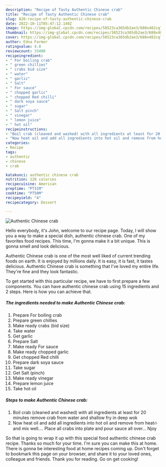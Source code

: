 ```yaml
---
description: "Recipe of Tasty Authentic Chinese crab"
title: "Recipe of Tasty Authentic Chinese crab"
slug: 820-recipe-of-tasty-authentic-chinese-crab
date: 2022-10-11T05:47:12.140Z
image: https://img-global.cpcdn.com/recipes/58523ca365db2ae3/680x482cq70/authentic-chinese-crab-recipe-main-photo.jpg
thumbnail: https://img-global.cpcdn.com/recipes/58523ca365db2ae3/680x482cq70/authentic-chinese-crab-recipe-main-photo.jpg
cover: https://img-global.cpcdn.com/recipes/58523ca365db2ae3/680x482cq70/authentic-chinese-crab-recipe-main-photo.jpg
author: Edna Farmer
ratingvalue: 4.8
reviewcount: 33490
recipeingredient:
- " For boiling crab"
- " green chillies"
- " crabs bid size"
- " water"
- " garlic"
- " Salt"
- " For sauce"
- " chopped garlic"
- " chopped Red chilli"
- " dark soya sauce"
- " sugar"
- " Salt pinch"
- " vinegar"
- " lemon juice"
- " hot oil"
recipeinstructions:
- "Boil crab (cleaned and washed) with all ingredients at least for 20 minutes remove crab from water and shallow fry in deep wok"
- "Now heat oil and add all ingredients into hot oil and remove from heat🔥and mix well.... Place all crabs into plate and pour sauce all over... Njoy"
categories:
- Recipe
tags:
- authentic
- chinese
- crab

katakunci: authentic chinese crab 
nutrition: 128 calories
recipecuisine: American
preptime: "PT31M"
cooktime: "PT50M"
recipeyield: "4"
recipecategory: Dessert

---
```



![Authentic Chinese crab](https://img-global.cpcdn.com/recipes/58523ca365db2ae3/680x482cq70/authentic-chinese-crab-recipe-main-photo.jpg)

Hello everybody, it's John, welcome to our recipe page. Today, I will show you a way to make a special dish, authentic chinese crab. One of my favorites food recipes. This time, I'm gonna make it a bit unique. This is gonna smell and look delicious.



Authentic Chinese crab is one of the most well liked of current trending foods on earth. It is enjoyed by millions daily. It is easy, it is fast, it tastes delicious. Authentic Chinese crab is something that I've loved my entire life. They're fine and they look fantastic.


To get started with this particular recipe, we have to first prepare a few components. You can have authentic chinese crab using 15 ingredients and 2 steps. Here is how you can achieve that.

<!--inarticleads1-->

##### The ingredients needed to make Authentic Chinese crab:

1. Prepare  For boiling crab
1. Prepare  green chillies
1. Make ready  crabs (bid size)
1. Take  water
1. Get  garlic
1. Prepare  Salt
1. Make ready  For sauce
1. Make ready  chopped garlic
1. Get  chopped Red chilli
1. Prepare  dark soya sauce
1. Take  sugar
1. Get  Salt (pinch)
1. Make ready  vinegar
1. Prepare  lemon juice
1. Take  hot oil




<!--inarticleads2-->

##### Steps to make Authentic Chinese crab:

1. Boil crab (cleaned and washed) with all ingredients at least for 20 minutes remove crab from water and shallow fry in deep wok
1. Now heat oil and add all ingredients into hot oil and remove from heat🔥and mix well.... Place all crabs into plate and pour sauce all over... Njoy




So that is going to wrap it up with this special food authentic chinese crab recipe. Thanks so much for your time. I'm sure you can make this at home. There is gonna be interesting food at home recipes coming up. Don't forget to bookmark this page on your browser, and share it to your loved ones, colleague and friends. Thank you for reading. Go on get cooking!
